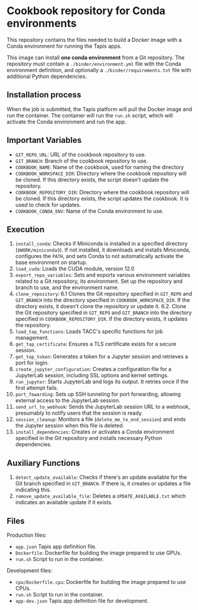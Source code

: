 # Cookbook repository for Conda environments

This repository contains the files needed to build a Docker image with a Conda environment for running the Tapis apps.

This image can install **one conda environment** from a Git repository. The repository must contain a `./binder/environment.yml` file with the Conda environment definition, and optionally a `./binder/requirements.txt` file with additional Python dependencies.

## Installation process

When the job is submitted, the Tapis platform will pull the Docker image and run the container. The container will run the `run.sh` script, which will activate the Conda environment and run the app.

## Important Variables

- `GIT_REPO_URL`: URL of the cookbook repository to use.
- `GIT_BRANCH`: Branch of the cookbook repository to use.
- `COOKBOOK_NAME`: Name of the cookbook, used for naming the directory
- `COOKBOOK_WORKSPACE_DIR`: Directory where the cookbook repository will be cloned. If this directory exists, the script doesn't update the repository.
- `COOKBOOK_REPOSITORY_DIR`: Directory where the cookbook repository will be cloned. If this directory exists, the script updates the cookbook. It is used to check for updates.
- `COOKBOOK_CONDA_ENV`: Name of the Conda environment to use.

## Execution

1. `install_conda`: Checks if Miniconda is installed in a specified directory (`$WORK/miniconda3`). If not installed, it downloads and installs Miniconda, configures the `PATH`, and sets Conda to not automatically activate the base environment on startup.
2. `load_cuda`: Loads the CUDA module, version 12.0
3. `export_repo_variables`: Sets and exports various environment variables related to a Git repository, its environment. Set up the repository and branch to use, and the environment name.
4. `clone_repository`:
   6.1 Clones the Git repository specified in `GIT_REPO` and `GIT_BRANCH` into the directory specified in `COOKBOOK_WORKSPACE_DIR`. If the directory exists, it doesn't clone the repository or update it.
   6.2. Clone the Git repository specified in `GIT_REPO` and `GIT_BRANCH` into the directory specified in `COOKBOOK_REPOSITORY_DIR`. If the directory exists, it updates the repository.
5. `load_tap_functions`: Loads TACC's specific functions for job management.
6. `get_tap_certificate`: Ensures a TLS certificate exists for a secure session.
7. `get_tap_token`: Generates a token for a Jupyter session and retrieves a port for login.
8. `create_jupyter_configuration`: Creates a configuration file for a JupyterLab session, including SSL options and kernel settings.
9. `run_jupyter`: Starts JupyterLab and logs its output. It retries once if the first attempt fails.
10. `port_fowarding`: Sets up SSH tunneling for port forwarding, allowing external access to the JupyterLab session.
11. `send_url_to_webhook`: Sends the JupyterLab session URL to a webhook, presumably to notify users that the session is ready.
12. `session_cleanup`: Monitors a file (`delete_me_to_end_session`) and ends the Jupyter session when this file is deleted.
13. `install_dependencies`: Creates or activates a Conda environment specified in the Git repository and installs necessary Python dependencies.

## Auxiliary Functions

1. `detect_update_available`: Checks if there's an update available for the Git branch specified in `GIT_BRANCH`. If there is, it creates or updates a file indicating this.
2. `remove_update_available_file`: Deletes a `UPDATE_AVAILABLE.txt` which indicates an available update if it exists.

## Files

Production files:

- `app.json` Tapis app definition file.
- `Dockerfile`: Dockerfile for building the image prepared to use GPUs.
- `run.sh` Script to run in the container.

Development files:

- `cpu/Dockerfile.cpu`: Dockerfile for building the image prepared to use CPUs.
- `run.sh` Script to run in the container.
- `app-dev.json` Tapis app definition file for development.

